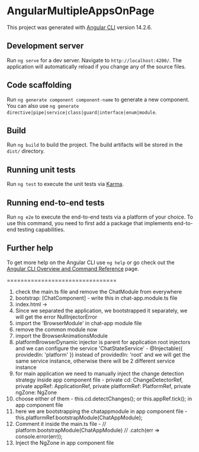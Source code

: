 # AngularMultipleAppsOnPage

This project was generated with [Angular CLI](https://github.com/angular/angular-cli) version 14.2.6.

## Development server

Run `ng serve` for a dev server. Navigate to `http://localhost:4200/`. The application will automatically reload if you change any of the source files.

## Code scaffolding

Run `ng generate component component-name` to generate a new component. You can also use `ng generate directive|pipe|service|class|guard|interface|enum|module`.

## Build

Run `ng build` to build the project. The build artifacts will be stored in the `dist/` directory.

## Running unit tests

Run `ng test` to execute the unit tests via [Karma](https://karma-runner.github.io).

## Running end-to-end tests

Run `ng e2e` to execute the end-to-end tests via a platform of your choice. To use this command, you need to first add a package that implements end-to-end testing capabilities.

## Further help

To get more help on the Angular CLI use `ng help` or go check out the [Angular CLI Overview and Command Reference](https://angular.io/cli) page.


================================

<!-- source - https://www.youtube.com/watch?v=c1mp_xIGChc -->

1. check the main.ts file and remove the ChatModule from everywhere
2. bootstrap: [ChatComponent] - write this in chat-app.module.ts file
3. index.html -> <app-chat></app-chat>
4. Since we separated the application, we bootstrapped it separately, we will get the error NullInjectorError
5. import the 'BrowserModule' in chat-app module file
6. remove the common module now
7. import the BrowserAnimationsModule
8. platformBrowserDynamic injector is parent for application root injectors and we can configure the service 'ChatStateService' - @Injectable({
  providedIn: 'platform'
  }) instead of providedIn: 'root' and we will get the same service instance, otherwise there will be 2 different service instance
9. for main application we need to manually inject the change detection strategy inside app component file - private cd: ChangeDetectorRef, private appRef: ApplicationRef, private platformRef: PlatformRef, private ngZone: NgZone
10. choose either of them - this.cd.detectChanges(); or this.appRef.tick(); in app component file
11. here we are bootstrapping the chatappmodule in app component file - this.platformRef.bootstrapModule(ChatAppModule);
12. Comment it inside the main.ts file - // platform.bootstrapModule(ChatAppModule) //   .catch(err => console.error(err));
13. Inject the NgZone in app component file
